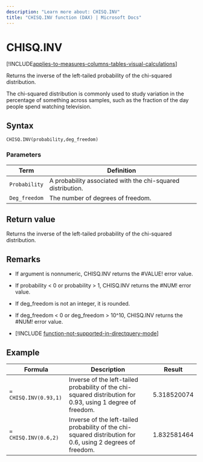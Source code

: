 ```yaml
---
description: "Learn more about: CHISQ.INV"
title: "CHISQ.INV function (DAX) | Microsoft Docs"
---
```

# CHISQ.INV

[!INCLUDE[applies-to-measures-columns-tables-visual-calculations](includes/applies-to-measures-columns-tables-visual-calculations.md)]

Returns the inverse of the left-tailed probability of the chi-squared distribution.  
  
The chi-squared distribution is commonly used to study variation in the percentage of something across samples, such as the fraction of the day people spend watching television.  
  
## Syntax  
  
```dax
CHISQ.INV(probability,deg_freedom)  
```
  
### Parameters  
  
|Term|Definition|  
|--------|--------------|  
|`Probability`|A probability associated with the chi-squared distribution.|  
|`Deg_freedom`|The number of degrees of freedom.|  
  
## Return value

Returns the inverse of the left-tailed probability of the chi-squared distribution.  
  
## Remarks

- If argument is nonnumeric, CHISQ.INV returns the #VALUE! error value.  
  
- If probability \< 0 or probability > 1, CHISQ.INV returns the #NUM! error value.  
  
- If deg_freedom is not an integer, it is rounded.  
  
- If deg_freedom \< 0 or deg_freedom > 10^10, CHISQ.INV returns the #NUM! error value.  

- [!INCLUDE [function-not-supported-in-directquery-mode](includes/function-not-supported-in-directquery-mode.md)]

## Example  
  
|Formula|Description|Result|  
|-----------|---------------|----------|  
|`= CHISQ.INV(0.93,1)`|Inverse of the left-tailed probability of the chi-squared distribution for 0.93, using 1 degree of freedom.|5.318520074|  
|`= CHISQ.INV(0.6,2)`|Inverse of the left-tailed probability of the chi-squared distribution for 0.6, using 2 degrees of freedom.|1.832581464|  
